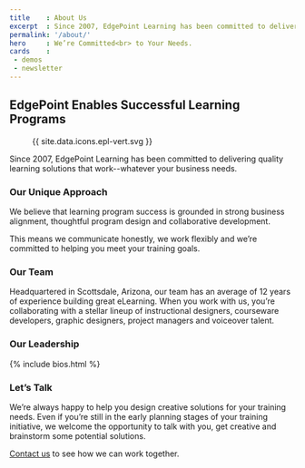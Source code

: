 ```yaml
---
title    : About Us
excerpt  : Since 2007, EdgePoint Learning has been committed to delivering quality learning solutions that work
permalink: '/about/'
hero     : We’re Committed<br> to Your Needs.
cards    :
 - demos
 - newsletter
---
```

## EdgePoint Enables Successful Learning Programs

<figure class="featuredIcon">{{ site.data.icons.epl-vert.svg }}</figure>

Since 2007, EdgePoint Learning has been committed to delivering quality learning solutions that work--whatever your business needs.

### Our Unique Approach
We believe that learning program success is grounded in strong business alignment, thoughtful program design and collaborative development.

This means we communicate honestly, we work flexibly and we’re committed to helping you meet your training goals.

### Our Team
Headquartered in Scottsdale, Arizona, our team has an average of 12 years of experience building great eLearning. When you work with us, you’re collaborating with a stellar lineup of instructional designers, courseware developers, graphic designers, project managers and voiceover talent.

### Our Leadership
{% include bios.html %}

### Let’s Talk
We’re always happy to help you design creative solutions for your training needs. Even if you’re still in the early planning stages of your training initiative, we welcome the opportunity to talk with you, get creative and brainstorm some potential solutions.

[Contact us](/form/talk/) to see how we can work together.
